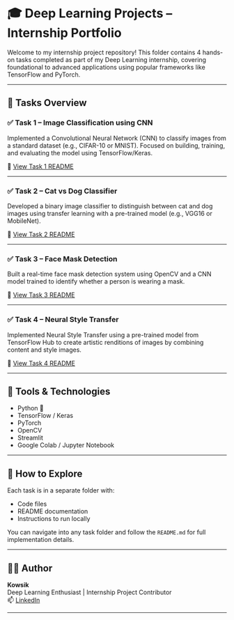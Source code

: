 # 🎓 Deep Learning Projects – Internship Portfolio

Welcome to my internship project repository! This folder contains 4 hands-on tasks completed as part of my Deep Learning internship, covering foundational to advanced applications using popular frameworks like TensorFlow and PyTorch.

---

## 📁 Tasks Overview

### ✅ Task 1 – Image Classification using CNN
Implemented a Convolutional Neural Network (CNN) to classify images from a standard dataset (e.g., CIFAR-10 or MNIST). Focused on building, training, and evaluating the model using TensorFlow/Keras.

🔗 [View Task 1 README](./PRODIGY_GenAI_01/README.md)

---

### ✅ Task 2 – Cat vs Dog Classifier
Developed a binary image classifier to distinguish between cat and dog images using transfer learning with a pre-trained model (e.g., VGG16 or MobileNet).

🔗 [View Task 2 README](./PRODIGY_GenAI_02/README.md)

---

### ✅ Task 3 – Face Mask Detection
Built a real-time face mask detection system using OpenCV and a CNN model trained to identify whether a person is wearing a mask.

🔗 [View Task 3 README](./PRODIGY_GenAI_03/README.md)

---

### ✅ Task 4 – Neural Style Transfer
Implemented Neural Style Transfer using a pre-trained model from TensorFlow Hub to create artistic renditions of images by combining content and style images.

🔗 [View Task 4 README](./PRODIGY_GenAI_04/README.md)

---

## 🧠 Tools & Technologies

- Python 🐍  
- TensorFlow / Keras  
- PyTorch  
- OpenCV  
- Streamlit  
- Google Colab / Jupyter Notebook  

---

## 🚀 How to Explore

Each task is in a separate folder with:
- Code files
- README documentation
- Instructions to run locally

You can navigate into any task folder and follow the `README.md` for full implementation details.

---

## 👨‍💻 Author

**Kowsik**  
Deep Learning Enthusiast | Internship Project Contributor  
📫 [LinkedIn](https://www.linkedin.com/in/kowsik-perumalla-306595223/)

---

